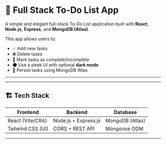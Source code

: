 # 📝 Full Stack To-Do List App

A simple and elegant full-stack To-Do List application built with **React**, **Node.js**, **Express**, and **MongoDB (Atlas)**.

This app allows users to:
- ✅ Add new tasks
- ❌ Delete tasks
- 🔁 Mark tasks as complete/incomplete
- 🌑 Use a sleek UI with optional **dark mode**
- 💾 Persist tasks using MongoDB Atlas

---

---

## 🏗️ Tech Stack

| Frontend              | Backend              | Database         |
|-----------------------|----------------------|------------------|
| React (Vite/CRA)      | Node.js + Express.js | MongoDB (Atlas)  |
| Tailwind CSS (UI)     | CORS + REST API      | Mongoose ODM     |

---

